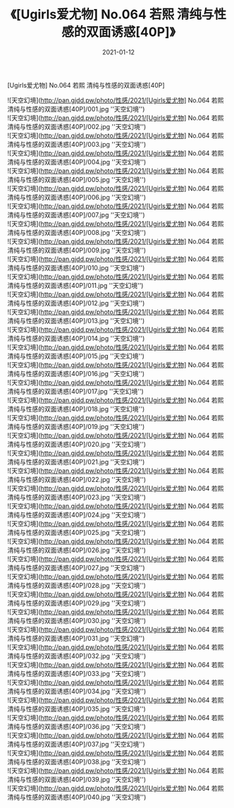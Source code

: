 ﻿---
layout: post
title:  《[Ugirls爱尤物] No.064 若熙 清纯与性感的双面诱惑[40P]》
date:   2021-01-12
img: http://pan.gjdd.pw/photo/性感/2021/[Ugirls爱尤物] No.064 若熙 清纯与性感的双面诱惑[40P]/000.jpg
categories: [美女, 性感, 泳衣]
---

[Ugirls爱尤物] No.064 若熙 清纯与性感的双面诱惑[40P]



![天空幻境](http://pan.gjdd.pw/photo/性感/2021/[Ugirls爱尤物] No.064 若熙 清纯与性感的双面诱惑[40P]/001.jpg ''天空幻境'') <br>
![天空幻境](http://pan.gjdd.pw/photo/性感/2021/[Ugirls爱尤物] No.064 若熙 清纯与性感的双面诱惑[40P]/002.jpg ''天空幻境'') <br>
![天空幻境](http://pan.gjdd.pw/photo/性感/2021/[Ugirls爱尤物] No.064 若熙 清纯与性感的双面诱惑[40P]/003.jpg ''天空幻境'') <br>
![天空幻境](http://pan.gjdd.pw/photo/性感/2021/[Ugirls爱尤物] No.064 若熙 清纯与性感的双面诱惑[40P]/004.jpg ''天空幻境'') <br>
![天空幻境](http://pan.gjdd.pw/photo/性感/2021/[Ugirls爱尤物] No.064 若熙 清纯与性感的双面诱惑[40P]/005.jpg ''天空幻境'') <br>
![天空幻境](http://pan.gjdd.pw/photo/性感/2021/[Ugirls爱尤物] No.064 若熙 清纯与性感的双面诱惑[40P]/006.jpg ''天空幻境'') <br>
![天空幻境](http://pan.gjdd.pw/photo/性感/2021/[Ugirls爱尤物] No.064 若熙 清纯与性感的双面诱惑[40P]/007.jpg ''天空幻境'') <br>
![天空幻境](http://pan.gjdd.pw/photo/性感/2021/[Ugirls爱尤物] No.064 若熙 清纯与性感的双面诱惑[40P]/008.jpg ''天空幻境'') <br>
![天空幻境](http://pan.gjdd.pw/photo/性感/2021/[Ugirls爱尤物] No.064 若熙 清纯与性感的双面诱惑[40P]/009.jpg ''天空幻境'') <br>
![天空幻境](http://pan.gjdd.pw/photo/性感/2021/[Ugirls爱尤物] No.064 若熙 清纯与性感的双面诱惑[40P]/010.jpg ''天空幻境'') <br>
![天空幻境](http://pan.gjdd.pw/photo/性感/2021/[Ugirls爱尤物] No.064 若熙 清纯与性感的双面诱惑[40P]/011.jpg ''天空幻境'') <br>
![天空幻境](http://pan.gjdd.pw/photo/性感/2021/[Ugirls爱尤物] No.064 若熙 清纯与性感的双面诱惑[40P]/012.jpg ''天空幻境'') <br>
![天空幻境](http://pan.gjdd.pw/photo/性感/2021/[Ugirls爱尤物] No.064 若熙 清纯与性感的双面诱惑[40P]/013.jpg ''天空幻境'') <br>
![天空幻境](http://pan.gjdd.pw/photo/性感/2021/[Ugirls爱尤物] No.064 若熙 清纯与性感的双面诱惑[40P]/014.jpg ''天空幻境'') <br>
![天空幻境](http://pan.gjdd.pw/photo/性感/2021/[Ugirls爱尤物] No.064 若熙 清纯与性感的双面诱惑[40P]/015.jpg ''天空幻境'') <br>
![天空幻境](http://pan.gjdd.pw/photo/性感/2021/[Ugirls爱尤物] No.064 若熙 清纯与性感的双面诱惑[40P]/016.jpg ''天空幻境'') <br>
![天空幻境](http://pan.gjdd.pw/photo/性感/2021/[Ugirls爱尤物] No.064 若熙 清纯与性感的双面诱惑[40P]/017.jpg ''天空幻境'') <br>
![天空幻境](http://pan.gjdd.pw/photo/性感/2021/[Ugirls爱尤物] No.064 若熙 清纯与性感的双面诱惑[40P]/018.jpg ''天空幻境'') <br>
![天空幻境](http://pan.gjdd.pw/photo/性感/2021/[Ugirls爱尤物] No.064 若熙 清纯与性感的双面诱惑[40P]/019.jpg ''天空幻境'') <br>
![天空幻境](http://pan.gjdd.pw/photo/性感/2021/[Ugirls爱尤物] No.064 若熙 清纯与性感的双面诱惑[40P]/020.jpg ''天空幻境'') <br>
![天空幻境](http://pan.gjdd.pw/photo/性感/2021/[Ugirls爱尤物] No.064 若熙 清纯与性感的双面诱惑[40P]/021.jpg ''天空幻境'') <br>
![天空幻境](http://pan.gjdd.pw/photo/性感/2021/[Ugirls爱尤物] No.064 若熙 清纯与性感的双面诱惑[40P]/022.jpg ''天空幻境'') <br>
![天空幻境](http://pan.gjdd.pw/photo/性感/2021/[Ugirls爱尤物] No.064 若熙 清纯与性感的双面诱惑[40P]/023.jpg ''天空幻境'') <br>
![天空幻境](http://pan.gjdd.pw/photo/性感/2021/[Ugirls爱尤物] No.064 若熙 清纯与性感的双面诱惑[40P]/024.jpg ''天空幻境'') <br>
![天空幻境](http://pan.gjdd.pw/photo/性感/2021/[Ugirls爱尤物] No.064 若熙 清纯与性感的双面诱惑[40P]/025.jpg ''天空幻境'') <br>
![天空幻境](http://pan.gjdd.pw/photo/性感/2021/[Ugirls爱尤物] No.064 若熙 清纯与性感的双面诱惑[40P]/026.jpg ''天空幻境'') <br>
![天空幻境](http://pan.gjdd.pw/photo/性感/2021/[Ugirls爱尤物] No.064 若熙 清纯与性感的双面诱惑[40P]/027.jpg ''天空幻境'') <br>
![天空幻境](http://pan.gjdd.pw/photo/性感/2021/[Ugirls爱尤物] No.064 若熙 清纯与性感的双面诱惑[40P]/028.jpg ''天空幻境'') <br>
![天空幻境](http://pan.gjdd.pw/photo/性感/2021/[Ugirls爱尤物] No.064 若熙 清纯与性感的双面诱惑[40P]/029.jpg ''天空幻境'') <br>
![天空幻境](http://pan.gjdd.pw/photo/性感/2021/[Ugirls爱尤物] No.064 若熙 清纯与性感的双面诱惑[40P]/030.jpg ''天空幻境'') <br>
![天空幻境](http://pan.gjdd.pw/photo/性感/2021/[Ugirls爱尤物] No.064 若熙 清纯与性感的双面诱惑[40P]/031.jpg ''天空幻境'') <br>
![天空幻境](http://pan.gjdd.pw/photo/性感/2021/[Ugirls爱尤物] No.064 若熙 清纯与性感的双面诱惑[40P]/032.jpg ''天空幻境'') <br>
![天空幻境](http://pan.gjdd.pw/photo/性感/2021/[Ugirls爱尤物] No.064 若熙 清纯与性感的双面诱惑[40P]/033.jpg ''天空幻境'') <br>
![天空幻境](http://pan.gjdd.pw/photo/性感/2021/[Ugirls爱尤物] No.064 若熙 清纯与性感的双面诱惑[40P]/034.jpg ''天空幻境'') <br>
![天空幻境](http://pan.gjdd.pw/photo/性感/2021/[Ugirls爱尤物] No.064 若熙 清纯与性感的双面诱惑[40P]/035.jpg ''天空幻境'') <br>
![天空幻境](http://pan.gjdd.pw/photo/性感/2021/[Ugirls爱尤物] No.064 若熙 清纯与性感的双面诱惑[40P]/036.jpg ''天空幻境'') <br>
![天空幻境](http://pan.gjdd.pw/photo/性感/2021/[Ugirls爱尤物] No.064 若熙 清纯与性感的双面诱惑[40P]/037.jpg ''天空幻境'') <br>
![天空幻境](http://pan.gjdd.pw/photo/性感/2021/[Ugirls爱尤物] No.064 若熙 清纯与性感的双面诱惑[40P]/038.jpg ''天空幻境'') <br>
![天空幻境](http://pan.gjdd.pw/photo/性感/2021/[Ugirls爱尤物] No.064 若熙 清纯与性感的双面诱惑[40P]/039.jpg ''天空幻境'') <br>
![天空幻境](http://pan.gjdd.pw/photo/性感/2021/[Ugirls爱尤物] No.064 若熙 清纯与性感的双面诱惑[40P]/040.jpg ''天空幻境'') <br>